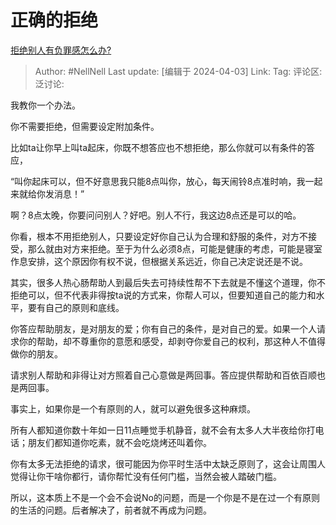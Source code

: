 # 正确的拒绝
[拒绝别人有负罪感怎么办?](https://www.zhihu.com/question/518756114/answer/3453008080)

> Author: #NellNell
> Last update: [编辑于 2024-04-03]
> Link:
> Tag:
> 评论区:
> 泛讨论:

我教你一个办法。

你不需要拒绝，但需要设定附加条件。

比如ta让你早上叫ta起床，你既不想答应也不想拒绝，那么你就可以有条件的答应，

“叫你起床可以，但不好意思我只能8点叫你，放心，每天闹铃8点准时响，我一起来就给你发消息！”

啊？8点太晚，你要问问别人？好吧。别人不行，我这边8点还是可以的哈。

你看，根本不用拒绝别人，只要设定好你自己认为合理和舒服的条件，对方不接受，那么就由对方来拒绝。至于为什么必须8点，可能是健康的考虑，可能是寝室作息安排，这个原因你有权不说，但根据关系远近，你自己决定说还是不说。

其实，很多人热心肠帮助人到最后失去可持续性帮不下去就是不懂这个道理，你不拒绝可以，但不代表非得按ta说的方式来，你帮人可以，但要知道自己的能力和水平，要有自己的原则和底线。

你答应帮助朋友，是对朋友的爱；你有自己的条件，是对自己的爱。如果一个人请求你的帮助，却不尊重你的意愿和感受，却剥夺你爱自己的权利，那这种人不值得做你的朋友。

请求别人帮助和非得让对方照着自己心意做是两回事。答应提供帮助和百依百顺也是两回事。

事实上，如果你是一个有原则的人，就可以避免很多这种麻烦。

所有人都知道你数十年如一日11点睡觉手机静音，就不会有太多人大半夜给你打电话；朋友们都知道你吃素，就不会吃烧烤还叫着你。

你有太多无法拒绝的请求，很可能因为你平时生活中太缺乏原则了，这会让周围人觉得让你干啥你都行，请你帮忙没有任何门槛，当然会被人踏破门槛。

所以，这本质上不是一个会不会说No的问题，而是一个你是不是在过一个有原则的生活的问题。后者解决了，前者就不再成为问题。
